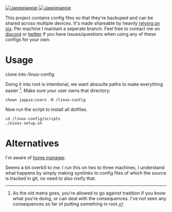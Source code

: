 [![Jappiejappie](https://img.shields.io/badge/twitch.tv-jappiejappie-purple?logo=twitch)](https://www.twitch.tv/jappiejappie)
[![Jappiejappie](https://img.shields.io/badge/discord-jappiejappie-black?logo=discord)](https://discord.gg/Hp4agqy)

This project contains config files so that they're backuped and can be shared
across multiple devices.
It's made shareable by heavily [relying on nix](https://nixos.org/).
Per machine I maintain a seperate branch.
Feel free to contact me on [discord](https://discord.gg/Hp4agqy) or [twitter](https://twitter.com/jappieklooster)
if you have issues/questions when using any of these configs for your own.


# Usage

clone into /linux-config 

Doing it into root is intentional, we want absoulte paths to make everything easier [^mantra].
Make sure your user owns that directory:

```shell
chown jappie:users -R /linux-config
```

Now run the script to install all dotfiles.

```shell
cd /linux-config/scripts
./nixos-setup.sh
```

[^mantra]: As the old matra goes, you're allowed to go against tradition if you know what you're doing, or can deal with the consequences. I've not seen any consequences so far of putting something in root.

# Alternatives

I'm aware of [home manager](https://github.com/nix-community/home-manager).

Seems a bit overkill to me. I run this on two to three machines,
I understand what happens by simply making symlinks to config files
of which the source is tracked in git,
no need to also nixify that.

